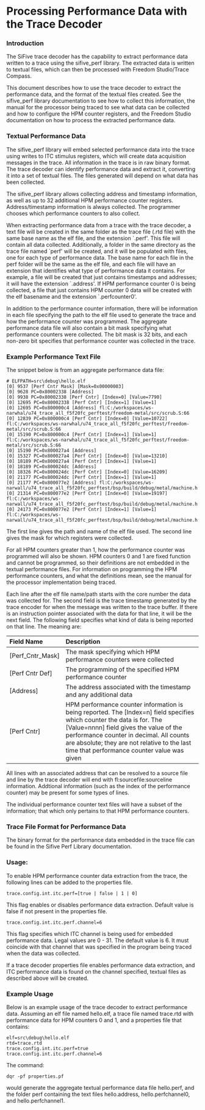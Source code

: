 # Processing Performance Data with the Trace Decoder

### Introduction

The SiFive trace decoder has the capability to extract performance data written to a trace using the sifive_perf library. The extracted data is written to textual files, which can then be processed with Freedom Studio/Trace Compass.

This document describes how to use the trace decoder to extract the performance data, and the format of the textual files created. See the sifive_perf library documentation to see how to collect this information, the manual for the processor being traced to see what data can be collected and how to configure the HPM counter registers, and the Freedom Studio documentation on how to process the extracted performance data.

### Textual Performance Data

The sifive_perf library will embed selected performance data into the trace using writes to ITC stimulus registers, which will create data acquisition messages in the trace. All information in the trace is in raw binary format. The trace decoder can identify performance data and extract it, converting it into a set of textual files. The files generated will depend on what data has been collected.

The sifive_perf library allows collecting address and timestamp information, as well as up to 32 additional HPM performance counter registers. Address/timestamp information is always collected. The programmer chooses which performance counters to also collect.

When extracting performance data from a trace with the trace decoder, a text file will be created in the same folder as the trace file (.rtd file) with the same base name as the elf file, and the extension \`.perf'. This file will contain all data collected. Additionally, a folder in the same directory as the trace file named \`perf' will be created, and it will be populated with files, one for each type of performance data. The base name for each file in the perf folder will be the same as the elf file, and each file will have an extension that identifies what type of performance data it contains. For example, a file will be created that just contains timestamps and addresses; it will have the extension \`.address'. If HPM performance counter 0 is being collected, a file that just contains HPM counter 0 data will be created with the elf basename and the extension \`.perfcounter0'.

In addition to the performance counter information, there will be information in each file specifying the path to the elf file used to generate the trace and how the performance counter was programmed. The aggregate performance data file will also contain a bit mask specifying what performance counters were collected. The bit mask is 32 bits, and each non-zero bit specifies that performance counter was collected in the trace.

### Example Performance Text File

The snippet below is from an aggregate performance data file:

```
# ELFPATH=src\debug\hello.elf
[0] 9537 [Perf Cntr Mask] [Mask=0x00000003]
[0] 9628 PC=0x80002338 [Address]
[0] 9938 PC=0x80002338 [Perf Cntr] [Index=0] [Value=7790] 
[0] 12695 PC=0x80002338 [Perf Cntr] [Index=1] [Value=1] 
[0] 12695 PC=0x800000c4 [Address] fl:C:/workspaces/ws-narwhal/u74_trace_all_f5f20fc_perftest/freedom-metal/src/scrub.S:66
[0] 12839 PC=0x800000c4 [Perf Cntr] [Index=0] [Value=10722]  fl:C:/workspaces/ws-narwhal/u74_trace_all_f5f20fc_perftest/freedom-metal/src/scrub.S:66
[0] 15190 PC=0x800000c4 [Perf Cntr] [Index=1] [Value=1]  fl:C:/workspaces/ws-narwhal/u74_trace_all_f5f20fc_perftest/freedom-metal/src/scrub.S:66
[0] 15190 PC=0x800027a4 [Address]
[0] 15327 PC=0x800027a4 [Perf Cntr] [Index=0] [Value=13210] 
[0] 18189 PC=0x800027a4 [Perf Cntr] [Index=1] [Value=1] 
[0] 18189 PC=0x800024dc [Address]
[0] 18326 PC=0x800024dc [Perf Cntr] [Index=0] [Value=16209] 
[0] 21177 PC=0x800024dc [Perf Cntr] [Index=1] [Value=1] 
[0] 21177 PC=0x800077e2 [Address] fl:C:/workspaces/ws-narwall/u74_trace_all_f5f20fc_perftest/bsp/build/debug/metal/machine.h:932
[0] 21314 PC=0x800077e2 [Perf Cntr] [Index=0] [Value=19197]  fl:C:/workspaces/ws-narwall/u74_trace_all_f5f20fc_perftest/bsp/build/debug/metal/machine.h:932
[0] 24173 PC=0x800077e2 [Perf Cntr] [Index=1] [Value=1]  fl:C:/workspaces/ws-narwall/u74_trace_all_f5f20fc_perftest/bsp/build/debug/metal/machine.h:932
```

The first line gives the path and name of the elf file used. The second line gives the mask for which registers were collected.

For all HPM counters greater than 1, how the performance counter was programmed will also be shown. HPM counters 0 and 1 are fixed function and cannot be programmed, so their definitions are not embedded in the textual performance files. For information on programming the HPM performance counters, and what the definitions mean, see the manual for the processor implementation being traced.

Each line after the elf file name/path starts with the core number the data was collected for. The second field is the trace timestamp generated by the trace encoder for when the message was written to the trace buffer. If there is an instruction pointer associated with the data for that line, it will be the next field. The following field specifies what kind of data is being reported on that line. The meaning are:

| Field Name | Description |
| :--------- | :---------- |
| [Perf_Cntr_Mask] | The mask specifying which HPM performance counters were collected |
| [Perf Cntr Def] | The programming of the specified HPM performance counter|
| [Address] | The address associated with the timestamp and any additional data |
| [Perf Cntr]| HPM performance counter information is being reported. The [Index=n] field specifies which counter the data is for. The [Value=nnnn] field gives the value of the performance counter in decimal. All counts are absolute; they are not relative to the last time that performance counter value was given |

All lines with an associated address that can be resolved to a source file and line by the trace decoder will end with fl:sourcefile:sourceline information. Addtional information (such as the index of the performance counter) may be present for some types of lines.

The individual performance counter text files will have a subset of the information; that which only pertains to that HPM performance counters.

### Trace File Format for Performance Data

The binary format for the performance data embedded in the trace file can be found in the Sifive Perf Library documentation.

### Usage:

To enable HPM performance counter data extraction from the trace, the following lines can be added to the properties file.

```
trace.config.int.itc.perf=[true | false | 1 | 0]
```

This flag enables or disables performance data extraction. Default value is false if not present in the properties file.

```
trace.config.int.itc.perf.channel=6
```

This flag specifies which ITC channel is being used for embedded performance data. Legal values are 0 - 31. The default value is 6. It must coincide with that channel that was specified in the program being traced when the data was collected.

If a trace decoder properties file enables performance data extraction, and ITC performance data is found on the channel specified, textual files as described above will be created.

### Example Usage

Below is an example usage of the trace decoder to extract performance data. Assuming an elf file named hello.elf, a trace file named trace.rtd with performance data for HPM counters 0 and 1, and a properties file that contains:

```
elf=src\debug\hello.elf
rtd=trace.rtd
trace.config.int.itc.perf=true
trace.config.int.itc.perf.channel=6
```

The command:

```
dqr -pf properties.pf
```

would generate the aggregate textual performance data file hello.perf, and the folder perf containing the text files hello.address, hello.perfchannel0, and hello.perfchannel1.

